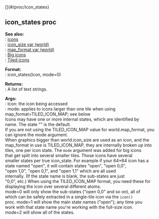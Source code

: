 []{#/proc/icon_states}    
## icon_states proc    
**See also:**    
:   [icons](/ref/DM/icon.md)    
:   [icon_size var (world)](/ref/world/var/icon_size.md)    
:   [map_format var (world)](/ref/world/var/map_format.md)    
:   [Big icons](/ref/%7Bnotes%7D/big-icons.md)    
:   [Tiled icons](/ref/%7Bnotes%7D/tiled-icons.md)    
<!-- -->    
**Format:**    
:   icon_states(Icon, mode=0)    
<!-- -->    
**Returns:**    
:   A list of text strings.    
<!-- -->    
**Args:**    
:   Icon: the icon being accessed    
:   mode: applies to icons larger than one tile when using    
    map_format=TILED_ICON_MAP; see below    
Icons may have one or more internal states, which are identified by    
name. The state \"\" is the default.    
If you are not using the TILED_ICON_MAP value for world.map_format, you    
can ignore the mode argument.    
When graphics bigger than world.icon_size are used as an icon, and the    
map_format in use is TILED_ICON_MAP, they are internally broken up into    
tiles, one per icon state. The `mode` argument was added for big icons    
that get split into several smaller tiles. Those icons have several    
smaller states per true icon_state. For example if your 64×64 icon has a    
state named \"open\", it will contain states \"open\", \"open 0,0\",    
\"open 1,0\", \"open 0,1\", and \"open 1,1\" which are all used    
internally. (If the state name is blank, the sub-states are just    
\"0,0\", etc.) When using the TILED_ICON_MAP format, you need these for    
displaying the icon over several different atoms.    
mode=0 will only show the sub-states (\"open 0,0\" and so on), all of    
which can be safely extracted in a single-tile icon via the `icon()`    
proc. mode=1 will show the main state names (\"open\"); any time you    
work with that state name you\'re working with the full-size icon.    
mode=2 will show all of the states.  